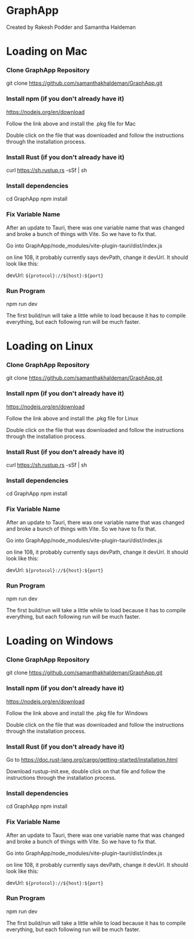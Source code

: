 # GraphApp

Created by Rakesh Podder and Samantha Haldeman



# Loading on Mac

### Clone GraphApp Repository

git clone https://github.com/samanthakhaldeman/GraphApp.git


### Install npm (if you don't already have it)

https://nodejs.org/en/download

Follow the link above and install the .pkg file for Mac

Double click on the file that was downloaded and follow the instructions through the installation process. 


### Install Rust (if you don't already have it)

curl https://sh.rustup.rs -sSf | sh


### Install dependencies

cd GraphApp
npm install


### Fix Variable Name

After an update to Tauri, there was one variable name that was changed and broke a bunch of things with Vite. So we have to fix that. 

Go into GraphApp/node_modules/vite-plugin-tauri/dist/index.js

on line 108, it probably currently says devPath, change it devUrl. It should look like this:

devUrl: `${protocol}://${host}:${port}`


### Run Program

npm run dev

The first build/run will take a little while to load because it has to compile everything, but each following run will be much faster. 




# Loading on Linux

### Clone GraphApp Repository

git clone https://github.com/samanthakhaldeman/GraphApp.git


### Install npm (if you don't already have it)

https://nodejs.org/en/download

Follow the link above and install the .pkg file for Linux

Double click on the file that was downloaded and follow the instructions through the installation process. 


### Install Rust (if you don't already have it)

curl https://sh.rustup.rs -sSf | sh


### Install dependencies

cd GraphApp
npm install


### Fix Variable Name

After an update to Tauri, there was one variable name that was changed and broke a bunch of things with Vite. So we have to fix that. 

Go into GraphApp/node_modules/vite-plugin-tauri/dist/index.js

on line 108, it probably currently says devPath, change it devUrl. It should look like this:

devUrl: `${protocol}://${host}:${port}`


### Run Program

npm run dev

The first build/run will take a little while to load because it has to compile everything, but each following run will be much faster. 




# Loading on Windows

### Clone GraphApp Repository

git clone https://github.com/samanthakhaldeman/GraphApp.git


### Install npm (if you don't already have it)

https://nodejs.org/en/download

Follow the link above and install the .pkg file for Windows

Double click on the file that was downloaded and follow the instructions through the installation process. 


### Install Rust (if you don't already have it)

Go to https://doc.rust-lang.org/cargo/getting-started/installation.html 

Download rustup-init.exe, double click on that file and follow the instructions through the installation process. 


### Install dependencies

cd GraphApp
npm install


### Fix Variable Name

After an update to Tauri, there was one variable name that was changed and broke a bunch of things with Vite. So we have to fix that. 

Go into GraphApp/node_modules/vite-plugin-tauri/dist/index.js

on line 108, it probably currently says devPath, change it devUrl. It should look like this:

devUrl: `${protocol}://${host}:${port}`


### Run Program

npm run dev

The first build/run will take a little while to load because it has to compile everything, but each following run will be much faster. 
